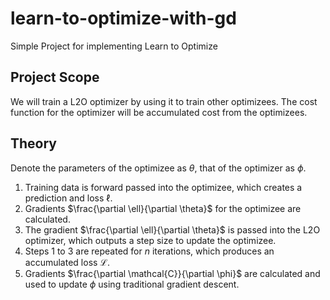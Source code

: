# learn-to-optimize-with-gd
Simple Project for implementing Learn to Optimize

## Project Scope
We will train a L2O optimizer by using it to train other optimizees. The cost function for the optimizer will be accumulated cost from the optimizees.

## Theory
Denote the parameters of the optimizee as $\theta$, that of the optimizer as $\phi$.

1. Training data is forward passed into the optimizee, which creates a prediction and loss $\ell$. 
2. Gradients $\frac{\partial \ell}{\partial \theta}$ for the optimizee are calculated.
3. The gradient $\frac{\partial \ell}{\partial \theta}$ is passed into the L2O optimizer, which outputs a step size to update the optimizee.
4. Steps 1 to 3 are repeated for $n$ iterations, which produces an accumulated loss $\mathcal{L}$.
5. Gradients $\frac{\partial \mathcal{C}}{\partial \phi}$ are calculated and used to update $\phi$ using traditional gradient descent.
